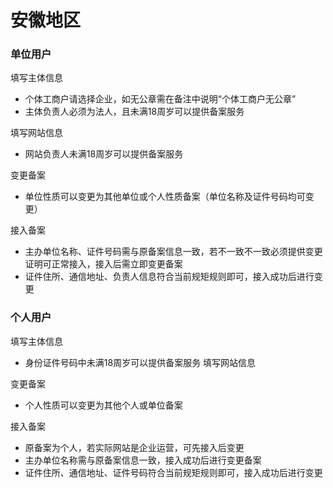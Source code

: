 # 安徽地区

### 单位用户

填写主体信息

* 个体工商户请选择企业，如无公章需在备注中说明“个体工商户无公章”
* 主体负责人必须为法人，且未满18周岁可以提供备案服务

填写网站信息

* 网站负责人未满18周岁可以提供备案服务

变更备案

* 单位性质可以变更为其他单位或个人性质备案（单位名称及证件号码均可变更）

接入备案

* 主办单位名称、证件号码需与原备案信息一致，若不一致不一致必须提供变更证明可正常接入，接入后需立即变更备案
* 证件住所、通信地址、负责人信息符合当前规矩规则即可，接入成功后进行变更

### 个人用户

填写主体信息

* 身份证件号码中未满18周岁可以提供备案服务
填写网站信息

变更备案

* 个人性质可以变更为其他个人或单位备案
 
接入备案

* 原备案为个人，若实际网站是企业运营，可先接入后变更
* 主办单位名称需与原备案信息一致，接入成功后进行变更备案
* 证件住所、通信地址、证件号码符合当前规矩规则即可，接入成功后进行变更